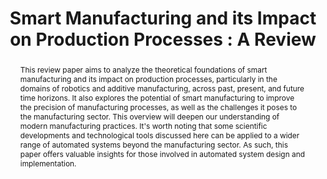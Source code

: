 ---
title: "Smart Manufacturing and its Impact on Production Processes : A Review"

# Authors
# If you created a profile for a user (e.g. the default `admin` user), write the username (folder name) here 
# and it will be replaced with their full name and linked to their profile.
authors:
- Adeleke Olorunnisola Oyeyemi
- Awotundun Oluwagbenga Joshua 
- Olukanri Riliwan Babatunde 

# Author notes (optional)
author_notes:
- "First Author"
- "First Author"
- "Second Author"

# Schedule page publish date (NOT publication's date).
# publishDate: "2017-01-01T00:00:00Z"

# Publication type.
# Legend: 0 = Uncategorized; 1 = Conference paper; 2 = Journal article;
# 3 = Preprint / Working Paper; 4 = Report; 5 = Book; 6 = Book section;
# 7 = Thesis; 8 = Patent
publication_types: ["2"]

# Publication name and optional abbreviated publication name.
publication: In *International Journal of Scientific Research in Science, Engineering and Technology*, IJSRSET 
publication_short: In *IJSRSET*

abstract: This review paper aims to analyze the theoretical foundations of smart manufacturing and its impact on production processes, particularly in the domains of robotics and additive manufacturing, across past, present, and future time horizons. It also explores the potential of smart manufacturing to improve the precision of manufacturing processes, as well as the challenges it poses to the manufacturing sector. This overview will deepen our understanding of modern manufacturing practices. It's worth noting that some scientific developments and technological tools discussed here can be applied to a wider range of automated systems beyond the manufacturing sector. As such, this paper offers valuable insights for those involved in automated system design and implementation. 

# Summary. An optional shortened abstract.
summary: ""

tags: []

# Display this page in the Featured widget?
featured: false


links:
    - icon: "file-alt"
      icon_pack: "fas"  # Font Awesome solid icons
      name: "Paper"
      url: "https://ijsrset.com/paper/9384.pdf"
    - icon: "link"
      icon_pack: "fas"
      name: "DOI"
      url: "https://doi.org//10.32628/IJSRSET231052"

# Custom links (uncomment lines below)


# Featured image
# To use, add an image named `featured.jpg/png` to your page's folder. 
image:
  caption: ""
  focal_point: ""
  preview_only: false

# Associated Projects (optional).
#   Associate this publication with one or more of your projects.
#   Simply enter your project's folder or file name without extension.
#   E.g. `internal-project` references `content/project/internal-project/index.md`.
#   Otherwise, set `projects: []`.
projects: []


# Slides (optional).
#   Associate this publication with Markdown slides.
#   Simply enter your slide deck's filename without extension.
#   E.g. `slides: "example"` references `content/slides/example/index.md`.
#   Otherwise, set `slides: ""`.
slides: ""
---